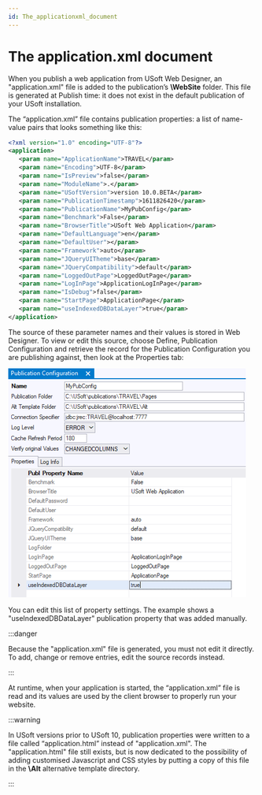 ```yaml
---
id: The_applicationxml_document
---
```


# The application.xml document

When you publish a web application from USoft Web Designer, an "application.xml" file is added to the publication’s **\\WebSite** folder. This file is generated at Publish time: it does not exist in the default publication of your USoft installation.

The “application.xml” file contains publication properties: a list of name-value pairs that looks something like this:

```xml
<?xml version="1.0" encoding="UTF-8"?>
<application>
   <param name="ApplicationName">TRAVEL</param>
   <param name="Encoding">UTF-8</param>
   <param name="IsPreview">false</param>
   <param name="ModuleName">.</param>
   <param name="USoftVersion">version 10.0.BETA</param>
   <param name="PublicationTimestamp">1611826420</param>
   <param name="PublicationName">MyPubConfig</param>
   <param name="Benchmark">False</param>
   <param name="BrowserTitle">USoft Web Application</param>
   <param name="DefaultLanguage">en</param>
   <param name="DefaultUser"></param>
   <param name="Framework">auto</param>
   <param name="JQueryUITheme">base</param>
   <param name="JQueryCompatibility">default</param>
   <param name="LoggedOutPage">LoggedOutPage</param>
   <param name="LogInPage">ApplicationLogInPage</param>
   <param name="IsDebug">false</param>
   <param name="StartPage">ApplicationPage</param>
   <param name="useIndexedDBDataLayer">true</param>
</application>
```

The source of these parameter names and their values is stored in Web Designer. To view or edit this source, choose Define, Publication Configuration and retrieve the record for the Publication Configuration you are publishing against, then look at the Properties tab:

![](./assets/aa9b773c-6010-46a0-8f5d-97faa6b48359.png)

You can edit this list of property settings. The example shows a "useIndexedDBDataLayer" publication property that was added manually.


:::danger

Because the "application.xml" file is generated, you must not edit it directly. To add, change or remove entries, edit the source records instead.

:::

At runtime, when your application is started, the “application.xml” file is read and its values are used by the client browser to properly run your website. 


:::warning

In USoft versions prior to USoft 10, publication properties were written to a file called “application.html” instead of "application.xml". The "application.html" file still exists, but is now dedicated to the possibility of adding customised Javascript and CSS styles by putting a copy of this file in the **\\Alt** alternative template directory.

:::
